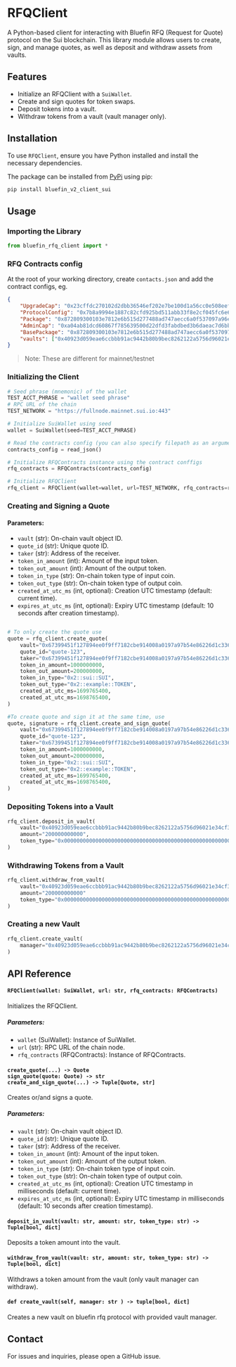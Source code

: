 # RFQClient
A Python-based client for interacting with Bluefin RFQ (Request for Quote) protocol on the Sui blockchain. This library module allows users to create, sign, and manage quotes, as well as deposit and withdraw assets from vaults.

## Features
- Initialize an RFQClient with a `SuiWallet`.
- Create and sign quotes for token swaps.
- Deposit tokens into a vault.
- Withdraw tokens from a vault (vault manager only).

## Installation
To use `RFQClient`, ensure you have Python installed and install the necessary dependencies.


The package can be installed from [PyPi](https://pypi.org/project/bluefin-v2-client-python/) using pip:

```bash
pip install bluefin_v2_client_sui
```

## Usage

### Importing the Library
```python
from bluefin_rfq_client import *
```

### RFQ Contracts config 
At the root of your working directory, create `contacts.json` and add the contract configs, eg.
```json
{
    "UpgradeCap": "0x23cffdc270102d2dbb36546ef202e7be100d1a56cc0e508eef505efd240988e3",
    "ProtocolConfig": "0x7b8a9994e1887c82cfd925bd511abb33f8e2cf045fc6e605c73c2e8d51e89dba",
    "Package": "0x872809300103e7812e6b515d277488ad747aecc6a0f537097a96ea0865c3952a",
    "AdminCap": "0xa04ab81dcd60867f785639500d22dfd3fabdbed3b6daeac7d6bb2cd0745a3c3b",
    "BasePackage": "0x872809300103e7812e6b515d277488ad747aecc6a0f537097a96ea0865c3952a",
    "vaults": ["0x40923d059eae6ccbbb91ac9442b80b9bec8262122a5756d96021e34cf33f0b1d"]
}

```
>Note: These are different for mainnet/testnet

### Initializing the Client
```python
# Seed phrase (mnemonic) of the wallet
TEST_ACCT_PHRASE = "wallet seed phrase" 
# RPC URL of the chain
TEST_NETWORK = "https://fullnode.mainnet.sui.io:443"

# Initialize SuiWallet using seed
wallet = SuiWallet(seed=TEST_ACCT_PHRASE)

# Read the contracts config (you can also specify filepath as an argument to read_json, by default it looks for rfq-contracts.json at root of working directory )
contracts_config = read_json()

# Initialize RFQContracts instance using the contract conffigs
rfq_contracts = RFQContracts(contracts_config)

# Initialize RFQClient
rfq_client = RFQClient(wallet=wallet, url=TEST_NETWORK, rfq_contracts=rfq_contracts)

```

### Creating and Signing a Quote

#### Parameters:
- `vault` (str): On-chain vault object ID.
- `quote_id` (str): Unique quote ID.
- `taker` (str): Address of the receiver.
- `token_in_amount` (int): Amount of the input token.
- `token_out_amount` (int): Amount of the output token.
- `token_in_type` (str): On-chain token type of input coin.
- `token_out_type` (str): On-chain token type of output coin.
- `created_at_utc_ms` (int, optional): Creation UTC timestamp (default: current time).
- `expires_at_utc_ms` (int, optional): Expiry UTC timestamp (default: 10 seconds after creation timestamp).

```python

# To only create the quote use
quote = rfq_client.create_quote(
    vault="0x67399451f127894ee0f9ff7182cbe914008a0197a97b54e86226d1c33635c368",
    quote_id="quote-123",
    taker="0x67399451f127894ee0f9ff7182cbe914008a0197a97b54e86226d1c33635c368",
    token_in_amount=1000000000,
    token_out_amount=200000000,
    token_in_type="0x2::sui::SUI",
    token_out_type="0x2::example::TOKEN",
    created_at_utc_ms=1699765400,
    created_at_utc_ms=1698765400,
)

#To create quote and sign it at the same time, use
quote, signature = rfq_client.create_and_sign_quote(
    vault="0x67399451f127894ee0f9ff7182cbe914008a0197a97b54e86226d1c33635c368",
    quote_id="quote-123",
    taker="0x67399451f127894ee0f9ff7182cbe914008a0197a97b54e86226d1c33635c368",
    token_in_amount=1000000000,
    token_out_amount=200000000,
    token_in_type="0x2::sui::SUI",
    token_out_type="0x2::example::TOKEN",
    created_at_utc_ms=1699765400,
    created_at_utc_ms=1698765400,
)
```

### Depositing Tokens into a Vault
```python
rfq_client.deposit_in_vault(
    vault="0x40923d059eae6ccbbb91ac9442b80b9bec8262122a5756d96021e34cf33f0b1d",
    amount="200000000000",
    token_type="0x0000000000000000000000000000000000000000000000000000000000000002::sui::SUI"
)
```

### Withdrawing Tokens from a Vault
```python
rfq_client.withdraw_from_vault(
    vault="0x40923d059eae6ccbbb91ac9442b80b9bec8262122a5756d96021e34cf33f0b1d",
    amount="200000000000"
    token_type="0x0000000000000000000000000000000000000000000000000000000000000002::sui::SUI"
)
```

### Creating a new Vault
```python
rfq_client.create_vault(
    manager="0x40923d059eae6ccbbb91ac9442b80b9bec8262122a5756d96021e34cf33f0b1d",
)
```

## API Reference

#### `RFQClient(wallet: SuiWallet, url: str, rfq_contracts: RFQContracts)`
Initializes the RFQClient.

##### Parameters:
- `wallet` (SuiWallet): Instance of SuiWallet.
- `url` (str): RPC URL of the chain node.
- `rfq_contracts` (RFQContracts): Instance of RFQContracts.

#### `create_quote(...) -> Quote`</br>`sign_quote(quote: Quote) -> str`</br> `create_and_sign_quote(...) -> Tuple[Quote, str]`


Creates or/and signs a quote.

##### Parameters:
- `vault` (str): On-chain vault object ID.
- `quote_id` (str): Unique quote ID.
- `taker` (str): Address of the receiver.
- `token_in_amount` (int): Amount of the input token.
- `token_out_amount` (int): Amount of the output token.
- `token_in_type` (str): On-chain token type of input coin.
- `token_out_type` (str): On-chain token type of output coin.
- `created_at_utc_ms` (int, optional): Creation UTC timestamp in milliseconds (default: current time).
- `expires_at_utc_ms` (int, optional): Expiry UTC timestamp in milliseconds (default: 10 seconds after creation timestamp).

#### `deposit_in_vault(vault: str, amount: str, token_type: str) -> Tuple[bool, dict]`
Deposits a token amount into the vault.

#### `withdraw_from_vault(vault: str, amount: str, token_type: str) -> Tuple[bool, dict]`
Withdraws a token amount from the vault (only vault manager can withdraw).

#### `def create_vault(self, manager: str ) -> tuple[bool, dict]`
Creates a new vault on bluefin rfq protocol with provided vault manager.


## Contact
For issues and inquiries, please open a GitHub issue.

